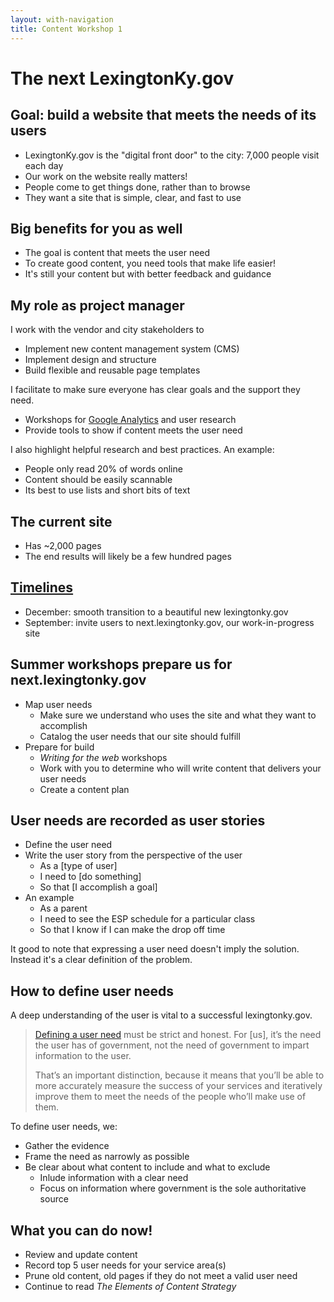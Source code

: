 ```yaml
---
layout: with-navigation
title: Content Workshop 1
---
```


# The next LexingtonKy.gov

## Goal: build a website that meets the needs of its users

* LexingtonKy.gov is the "digital front door" to the city: 7,000 people visit each day
* Our work on the website really matters!
* People come to get things done, rather than to browse
* They want a site that is simple, clear, and fast to use

## Big benefits for you as well

* The goal is content that meets the user need
* To create good content, you need tools that make life easier!
* It's still your content but with better feedback and guidance

## My role as project manager

I work with the vendor and city stakeholders to

* Implement new content management system (CMS)
* Implement design and structure
* Build flexible and reusable page templates

I facilitate to make sure everyone has clear goals and the support they need.

* Workshops for [Google Analytics](http://lexingtonky-visitors.herokuapp.com/) and user research
* Provide tools to show if content meets the user need

I also highlight helpful research and best practices. An example:

* People only read 20% of words online
* Content should be easily scannable
* Its best to use lists and short bits of text

## The current site

* Has ~2,000 pages
* The end results will likely be a few hundred pages

## [Timelines](content-migration-plan)

* December: smooth transition to a beautiful new lexingtonky.gov
* September: invite users to next.lexingtonky.gov, our work-in-progress site

## Summer workshops prepare us for next.lexingtonky.gov

- Map user needs
  * Make sure we understand who uses the site and what they want to accomplish
  * Catalog the user needs that our site should fulfill
- Prepare for build
  * _Writing for the web_ workshops
  * Work with you to determine who will write content that delivers your user needs
  * Create a content plan

## User needs are recorded as user stories

- Define the user need
- Write the user story from the perspective of the user
  * As a [type of user]
  * I need to [do something]
  * So that [I accomplish a goal]
- An example
  * As a parent
  * I need to see the ESP schedule for a particular class
  * So that I know if I can make the drop off time

It good to note that expressing a user need doesn't imply the solution. Instead it's a clear definition of the problem.

## How to define user needs

A deep understanding of the user is vital to a successful lexingtonky.gov.

> [Defining a user need](https://www.gov.uk/service-manual/user-centred-design/user-needs.html#defining-user-needs) must be strict and honest. For [us], it’s the need the user has of government, not the need of government to impart information to the user.
>
> That’s an important distinction, because it means that you’ll be able to more accurately measure the success of your services and iteratively improve them to meet the needs of the people who’ll make use of them.

To define user needs, we:

* Gather the evidence
* Frame the need as narrowly as possible
* Be clear about what content to include and what to exclude
  * Inlude information with a clear need
  * Focus on information where government is the sole authoritative source

## What you can do now!

* Review and update content
* Record top 5 user needs for your service area(s)
* Prune old content, old pages if they do not meet a valid user need
* Continue to read _The Elements of Content Strategy_
